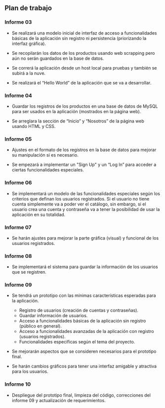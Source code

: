 ## Plan de trabajo

### Informe 03

- Se realizará una modelo inicial de interfaz de acceso a funcionalidades básicas de la aplicación sin registro ni persistencia (priorizando la interfaz gráfica).

- Se recopilarán los datos de los productos usando web scrapping pero aún no serán guardados en la base de datos.

- Se correrá la aplicación desde un host local para pruebas y también se subirá a la nuve. 

- Se realizará el “Hello World” de la aplicación que se va a desarrollar. 

### Informe 04

- Guardar los registros de los productos en una base de datos de MySQL para ser usados en la aplicación (mostrados en la página web).

- Se arreglara la sección de “Inicio” y “Nosotros” de la página web usando HTML y CSS. 

### Informe 05

- Ajustes en el formato de los registros en la base de datos para mejorar su manipulación si es necesario.

- Se empezará a implementar un "Sign Up" y un “Log In” para acceder a ciertas funcionalidades especiales. 

### Informe 06

- Se implementará un modelo de las funcionalidades especiales según los criterios que definan los usuarios registrados. Si el usuario no tiene cuenta simplemente va a poder ver el catálogo, sin embargo, si el usuario crea una cuenta y contraseña va a tener la posibilidad de usar la aplicación en su totalidad.

### Informe 07

- Se harán ajustes para mejorar la parte gráfica (visual) y funcional de los usuarios registrados.

### Informe 08

- Se implementará el sistema para guardar la información de los usuarios que se registren.

### Informe 09

- Se tendrá un prototipo con las mínimas características esperadas para la aplicación.

    - Registro de usuarios (creación de cuentas y contraseñas).
    - Guardar información de usuarios.
    - Acceso a funcionalidades básicas de la aplicación sin registro (público en general).
    - Acceso a funcionalidades avanzadas de la aplicación con registro (usuarios registrados).
    - Funcionalidades específicas según el tema del proyecto.

- Se mejorarán aspectos que se consideren necesarios para el prototipo final.

- Se harán cambios gráficos para tener una interfaz amigable y atractiva para los usuarios.

### Informe 10

- Despliegue del prototipo final, limpieza del código, correcciones del informe 09 y actualización de requerimientos.

